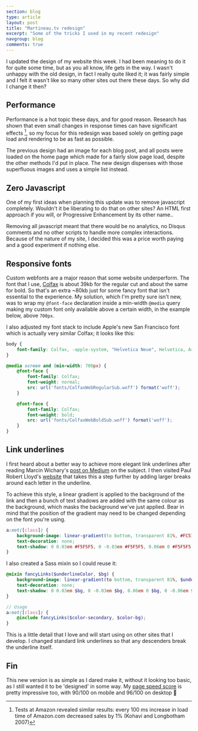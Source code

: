 ```yaml
---
section: blog
type: article
layout: post
title: "Martineau.tv redesign"
excerpt: "Some of the tricks I used in my recent redesign"
navgroup: blog
comments: true
---
```

I updated the design of my website this week. I had been meaning to do it for quite some time, but as you all know, life gets in the way. I wasn't unhappy with the old design, in fact I really quite liked it; it was fairly simple and I felt it wasn't like so many other sites out there these days. So why did I change it then?

## Performance
Performance is a hot topic these days, and for good reason. Research has shown that even small changes in response times can have significant effects [^1], so my focus for this redesign was based solely on getting page load and rendering to be as fast as possible.

The previous design had an image for each blog post, and all posts were loaded on the home page which made for a fairly slow page load, despite the other methods I'd put in place. The new design dispenses with those superfluous images and uses a simple list instead.

## Zero Javascript
One of my first ideas when planning this update was to remove javascript completely. Wouldn't it be liberating to do that on other sites? An HTML first approach if you will, or Progressive Enhancement by its other name..

Removing all javascript meant that there would be no analytics, no Disqus comments and no other scripts to handle more complex interactions. Because of the nature of my site, I decided this was a price worth paying and a good experiment if nothing else.

## Responsive fonts
Custom webfonts are a major reason that some website underperform. The font that I use, [Colfax](https://processtypefoundry.com/fonts/colfax/) is about 39kb for the regular cut and about the same for bold. So that's an extra ~80kb just for some fancy font that isn't essential to the experience. My solution, which I'm pretty sure isn't new, was to wrap my `@font-face` declaration inside a min-width `@media` query making my custom font only available above a certain width, in the example below, above `700px`.

I also adjusted my font stack to include Apple's new San Francisco font which is actually very similar Colfax; it looks like this:

```css
body {
	font-family: Colfax, -apple-system, "Helvetica Neue", Helvetica, Arial, sans-serif;
}
```

```css
@media screen and (min-width: 700px) {
	@font-face {
		font-family: Colfax;
		font-weight: normal;
		src: url('fonts/ColfaxWebRegularSub.woff') format('woff');
	}

	@font-face {
		font-family: Colfax;
		font-weight: bold;
		src: url('fonts/ColfaxWebBoldSub.woff') format('woff');
	}
}
```

## Link underlines
I first heard about a better way to achieve more elegant link underlines after reading Marcin Wichary's [post on Medium](https://medium.com/designing-medium/crafting-link-underlines-on-medium-7c03a9274f9#.sigdjkj11) on the subject. I then visited Paul Robert Lloyd's [website](https://paulrobertlloyd.com/) that takes this a step further by adding larger breaks around each letter in the underline.

To achieve this style, a linear gradient is applied to the background of the link and then a bunch of text shadows are added with the same colour as the background, which masks the background we've just applied. Bear in mind that the position of the gradient may need to be changed depending on the font you're using.

```css
a:not([class]) {
	background-image: linear-gradient(to bottom, transparent 81%, #FC5185 81%, #FC5185 85.5%, transparent 85.5%);
	text-decoration: none;
	text-shadow: 0 0.03em #F5F5F5, 0 -0.03em #F5F5F5, 0.06em 0 #F5F5F5, 0 -0.06em #F5F5F5, 0.03em 0 #F5F5F5, -0.03em 0 #F5F5F5, 0.06em 0 #F5F5F5, -0.06em 0 #F5F5F5, 0.09em 0 #F5F5F5, -0.09em 0 #F5F5F5, 0.12em 0 #F5F5F5, -0.12em 0 #F5F5F5, 0.15em 0 #F5F5F5, -0.15em 0 #F5F5F5;
}
```

I also created a Sass mixin so I could reuse it:

```scss
@mixin fancyLinks($underlineColor, $bg) {
	background-image: linear-gradient(to bottom, transparent 81%, $underlineColor 81%, $underlineColor 85.5%, transparent 85.5%);
	text-decoration: none;
	text-shadow: 0 0.03em $bg, 0 -0.03em $bg, 0.06em 0 $bg, 0 -0.06em $bg, 0.03em 0 $bg, -0.03em 0 $bg, 0.06em 0 $bg, -0.06em 0 $bg, 0.09em 0 $bg, -0.09em 0 $bg, 0.12em 0 $bg, -0.12em 0 $bg, 0.15em 0 $bg, -0.15em 0 $bg;
}

// Usage
a:not([class]) {
	@include fancyLinks($color-secondary, $color-bg);
}
```

This is a little detail that I love and will start using on other sites that I develop. I changed standard link underlines so that any descenders break the underline itself.

## Fin
This new version is as simple as I dared make it, without it looking too basic, as I still wanted it to be 'designed' in some way. My [page speed score](https://developers.google.com/speed/pagespeed/insights/?url=martineau.tv&tab=desktop) is pretty impressive too, with 90/100 on mobile and 96/100 on desktop 🎉

[^1]: Tests at Amazon revealed similar results: every 100 ms increase in load time of Amazon.com decreased sales by 1% (Kohavi and Longbotham 2007)
